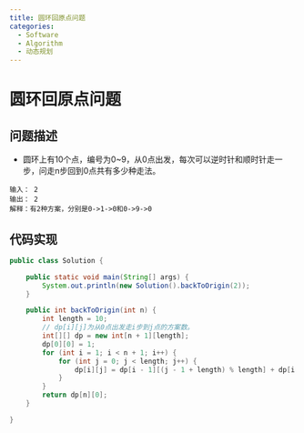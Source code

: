 ```yaml
---
title: 圆环回原点问题
categories:
  - Software
  - Algorithm
  - 动态规划
---
```

# 圆环回原点问题

## 问题描述

- 圆环上有10个点，编号为0~9，从0点出发，每次可以逆时针和顺时针走一步，问走n步回到0点共有多少种走法。

```
输入： 2
输出： 2
解释：有2种方案，分别是0->1->0和0->9->0
```

## 代码实现

```java
public class Solution {

    public static void main(String[] args) {
        System.out.println(new Solution().backToOrigin(2));
    }

    public int backToOrigin(int n) {
        int length = 10;
        // dp[i][j]为从0点出发走i步到j点的方案数。
        int[][] dp = new int[n + 1][length];
        dp[0][0] = 1;
        for (int i = 1; i < n + 1; i++) {
            for (int j = 0; j < length; j++) {
                dp[i][j] = dp[i - 1][(j - 1 + length) % length] + dp[i - 1][(j + 1) % length];
            }
        }
        return dp[n][0];
    }

}
```

